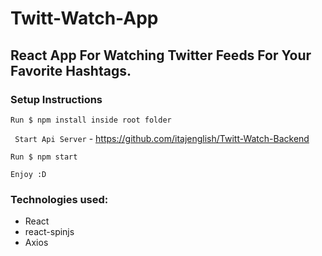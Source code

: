 # Twitt-Watch-App

React App For Watching Twitter Feeds For Your Favorite Hashtags.
------------
### Setup Instructions
`Run $ npm install inside root folder`

` Start Api Server` - https://github.com/itajenglish/Twitt-Watch-Backend

`Run $ npm start`

`Enjoy :D`

### Technologies used:
- React
- react-spinjs
- Axios

